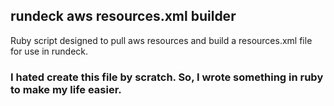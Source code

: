 ## rundeck aws resources.xml builder
Ruby script designed to pull aws resources and build a resources.xml file for use in rundeck.

### I hated create this file by scratch. So, I wrote something in ruby to make my life easier.
